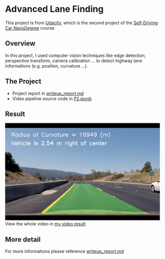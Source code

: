 # Advanced Lane Finding
This project is from [Udacity](https://www.udacity.com/), which is the second project of the [Self-Driving Car NanoDegree](https://www.udacity.com/course/self-driving-car-engineer-nanodegree--nd013) course.

Overview
---
In this project, I used computer vision techniques like edge detection, perspective transform, camera calibration ... to detect highway lane informations (e.g. position, curvature ...).

The Project
---
* Project report in [writeup_report.md](./writeup_template.md)
* Video pipeline source code in [P2.ipynb](./P2.ipynb)

Result 
---
![result screenshot](./output_images/screenshot.png "Output")
View the whole video in [my video result](./output_images/project_video_result.mp4)

More detail
---
For more informations please reference [writeup_report.md](./writeup_template.md)
